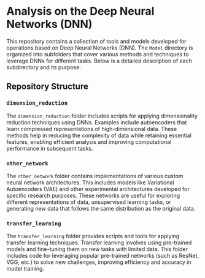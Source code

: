 # Analysis on the Deep Neural Networks (DNN)

This repository contains a collection of tools and models developed for operations based on Deep Neural Networks (DNN). The `Model` directory is organized into subfolders that cover various methods and techniques to leverage DNNs for different tasks. Below is a detailed description of each subdirectory and its purpose.

## Repository Structure

### `dimension_reduction`
The `dimension_reduction` folder includes scripts for applying dimensionality reduction techniques using DNNs. Examples include autoencoders that learn compressed representations of high-dimensional data. These methods help in reducing the complexity of data while retaining essential features, enabling efficient analysis and improving computational performance in subsequent tasks.

### `other_network`
The `other_network` folder contains implementations of various custom neural network architectures. This includes models like Variational Autoencoders (VAE) and other experimental architectures developed for specific research purposes. These networks are useful for exploring different representations of data, unsupervised learning tasks, or generating new data that follows the same distribution as the original data.

### `transfer_learning`
The `transfer_learning` folder provides scripts and tools for applying transfer learning techniques. Transfer learning involves using pre-trained models and fine-tuning them on new tasks with limited data. This folder includes code for leveraging popular pre-trained networks (such as ResNet, VGG, etc.) to solve new challenges, improving efficiency and accuracy in model training.
